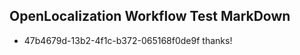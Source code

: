 ## OpenLocalization Workflow Test MarkDown
* 47b4679d-13b2-4f1c-b372-065168f0de9f 
thanks!<!--HONumber=Mar16_HO3-->
